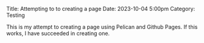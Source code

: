 Title: Attempting to to creating a page
Date: 2023-10-04 5:00pm
Category: Testing

This is my attempt to creating a page using Pelican and Github Pages. If this works, I have succeeded in creating one. 